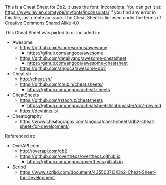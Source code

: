 This is a Cheat Sheet for Db2. It uses the font: Inconsolota. You can get it at: https://www.levien.com/type/myfonts/inconsolata/
If you find any error in this file, just create an issue.
The Cheat Sheet is licensed under the terms of Creative Commons Shared Alike 4.0

This Cheat Sheet was ported to or included in:

* Awesome
  * https://github.com/sindresorhus/awesome
    * https://github.com/angoca/awesome
  * https://github.com/detailyang/awesome-cheatsheet
    * https://github.com/angoca/awesome-cheatsheet
  * https://github.com/angoca/awesome-db2
* Cheat.sh
  * http://cheat.sh/
  * https://github.com/chubin/cheat.sheets/
    * https://github.com/angoca/cheat.sheets
* CheatSheets
  * https://github.com/rstacruz/cheatsheets
    * https://github.com/angoca/cheatsheets/blob/master/db2-dev.md
  * https://devhints.io/
* Cheatography
  * https://www.cheatography.com/angoca/cheat-sheets/db2-cheat-sheet-for-development/

Referenced at:

* OverAPI.com
  * http://overapi.com/db2
  * https://github.com/overthecs/overthecs.github.io
    * https://github.com/angoca/overthecs.github.io
* Scribd
  * https://www.scribd.com/document/435503713/Db2-Cheat-Sheet-for-Development

